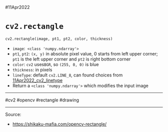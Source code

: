 #11Apr2022

# `cv2.rectangle`

```python
cv2.rectangle(image, pt1, pt2, color, thickness)
```

- `image`:` <class 'numpy.ndarray'>`
- `pt1`, `pt2`: `(x, y)` in absolute pixel value, 0 starts from left upper corner; `pt1` is the left upper corner and `pt2` is right bottom corner
- `color`: `cv2` uses`BGR`, so `(255, 0, 0)` is blue
- `thickness`:  in pixels
- `lineType`: default `cv2.LINE_8`, can found choices from [11Apr2022_cv2_linetype](11Apr2022_cv2_linetype)
- Return a `<class 'numpy.ndarray'>` which modifies the input image



---

#cv2 #opencv #rectangle #drawing

---

Source:

- https://shikaku-mafia.com/opencv-rectangle/
